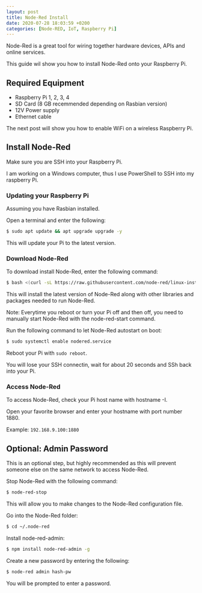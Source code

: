 ```yaml
---
layout: post
title: Node-Red Install
date: 2020-07-28 18:03:59 +0200
categories: [Node-RED, IoT, Raspberry Pi]
---
```


Node-Red is a great tool for wiring together hardware devices, APIs and online services.

This guide wil show you how to install Node-Red onto your Raspberry Pi.

## Required Equipment
*  Raspberry Pi 1, 2, 3, 4
* SD Card (8 GB recemmended depending on Rasbian version)
* 12V Power supply
* Ethernet cable

The next post will show you how to enable WiFi on a wireless Raspberry Pi.

## Install Node-Red
Make sure you are SSH into your Raspberry Pi.

I am working on a Windows computer, thus I use PowerShell to SSH into my raspberry Pi.

### Updating your Raspberry Pi
Assuming you have Rasbian installed.

Open a terminal and enter the following:

```zsh
$ sudo apt update && apt upgrade upgrade -y
```

This will update your Pi to the latest version.

### Download Node-Red
To download install Node-Red, enter the following command:

```zsh
$ bash <(curl -sL https://raw.githubusercontent.com/node-red/linux-installers/master/deb/update-nodejs-and-nodered)
```
This will install the latest version of Node-Red along with other libraries and packages needed to run Node-Red.

Note: Everytime you reboot or turn your Pi off and then off, you need to manually start Node-Red with the node-red-start command.

Run the following command to let Node-Red autostart on boot:

```zsh
$ sudo systemctl enable nodered.service
```

Reboot your Pi with `sudo reboot`.

You will lose your SSH connectin, wait for about 20 seconds and SSh back into your Pi.

### Access Node-Red
To access Node-Red, check your Pi host name with hostname -I.

Open your favorite browser and enter your hostname with port number 1880.

Example: `192.168.9.100:1880`   

## Optional: Admin Password
This is an optional step, but highly recommended as this will prevent someone else on the same network to access Node-Red.

Stop Node-Red with the following command:

```zsh
$ node-red-stop
```
This will allow you to make changes to the Node-Red configuration file.

Go into the Node-Red folder:

```zsh
$ cd ~/.node-red
```

Install node-red-admin:

```zsh
$ npm install node-red-admin -g
```

Create a new password by entering the following:

```zsh
$ node-red admin hash-pw
```
You will be prompted to enter a password.